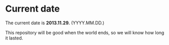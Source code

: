 # Current date

The current date is **2013.11.29.** (YYYY.MM.DD.)

This repository will be good when the world ends, so we will know how long it lasted.